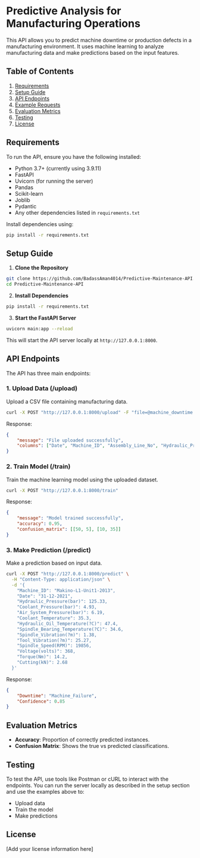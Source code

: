 # Predictive Analysis for Manufacturing Operations

This API allows you to predict machine downtime or production defects in a manufacturing environment. It uses machine learning to analyze manufacturing data and make predictions based on the input features.

## Table of Contents

1. [Requirements](#requirements)
2. [Setup Guide](#setup-guide)
3. [API Endpoints](#api-endpoints)
4. [Example Requests](#example-requests)
5. [Evaluation Metrics](#evaluation-metrics)
6. [Testing](#testing)
7. [License](#license)

## Requirements

To run the API, ensure you have the following installed:

- Python 3.7+ (currently using 3.9.11)
- FastAPI
- Uvicorn (for running the server)
- Pandas
- Scikit-learn
- Joblib
- Pydantic
- Any other dependencies listed in `requirements.txt`

Install dependencies using:

```bash
pip install -r requirements.txt
```

## Setup Guide

1. **Clone the Repository**

```bash
git clone https://github.com/BadassAman4014/Predictive-Maintenance-API.git
cd Predictive-Maintenance-API
```

2. **Install Dependencies**

```bash
pip install -r requirements.txt
```

3. **Start the FastAPI Server**

```bash
uvicorn main:app --reload
```

This will start the API server locally at `http://127.0.0.1:8000`.

## API Endpoints

The API has three main endpoints:

### 1. Upload Data (/upload)

Upload a CSV file containing manufacturing data.

```bash
curl -X POST "http://127.0.0.1:8000/upload" -F "file=@machine_downtime.csv"
```

Response:
```json
{
    "message": "File uploaded successfully",
    "columns": ["Date", "Machine_ID", "Assembly_Line_No", "Hydraulic_Pressure(bar)", "Coolant_Pressure(bar)", ...]
}
```

### 2. Train Model (/train)

Train the machine learning model using the uploaded dataset.

```bash
curl -X POST "http://127.0.0.1:8000/train"
```

Response:
```json
{
    "message": "Model trained successfully",
    "accuracy": 0.95,
    "confusion_matrix": [[50, 5], [10, 35]]
}
```

### 3. Make Prediction (/predict)

Make a prediction based on input data.

```bash
curl -X POST "http://127.0.0.1:8000/predict" \
  -H "Content-Type: application/json" \
  -d '{
    "Machine_ID": "Makino-L1-Unit1-2013",
    "Date": "31-12-2021",
    "Hydraulic_Pressure(bar)": 125.33,
    "Coolant_Pressure(bar)": 4.93,
    "Air_System_Pressure(bar)": 6.19,
    "Coolant_Temperature": 35.3,
    "Hydraulic_Oil_Temperature(?C)": 47.4,
    "Spindle_Bearing_Temperature(?C)": 34.6,
    "Spindle_Vibration(?m)": 1.38,
    "Tool_Vibration(?m)": 25.27,
    "Spindle_Speed(RPM)": 19856,
    "Voltage(volts)": 368,
    "Torque(Nm)": 14.2,
    "Cutting(kN)": 2.68
  }'
```

Response:
```json
{
    "Downtime": "Machine_Failure",
    "Confidence": 0.85
}
```

## Evaluation Metrics

- **Accuracy**: Proportion of correctly predicted instances.
- **Confusion Matrix**: Shows the true vs predicted classifications.

## Testing

To test the API, use tools like Postman or cURL to interact with the endpoints. You can run the server locally as described in the setup section and use the examples above to:
- Upload data
- Train the model
- Make predictions

## License

[Add your license information here]